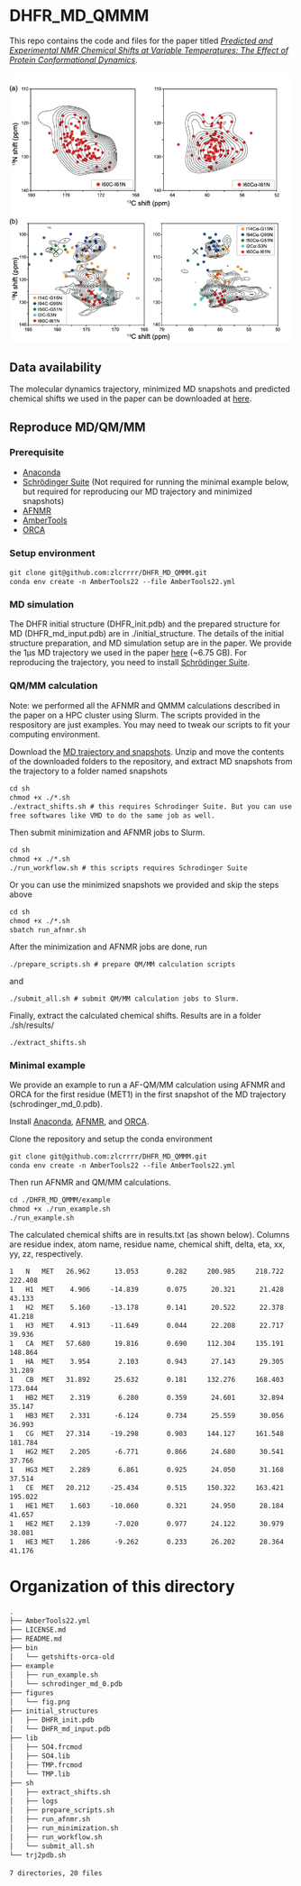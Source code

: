 # DHFR\_MD\_QMMM

This repo contains the code and files for the paper titled *[Predicted and Experimental NMR Chemical Shifts at Variable Temperatures: The Effect of Protein Conformational Dynamics](https://doi.org/10.1021/acs.jpclett.3c02589)*. 

![Fig](./figures/fig.png)

## Data availability
The molecular dynamics trajectory, minimized MD snapshots and predicted chemical shifts we used in the paper can be downloaded at [here](https://osf.io/wqyb4/).

## Reproduce MD/QM/MM

### Prerequisite
* [Anaconda](https://docs.conda.io/projects/conda/en/latest/user-guide/install/)
* [Schrödinger Suite](https://www.schrodinger.com/downloads/releases) (Not required for running the minimal example below, but required for reproducing our MD trajectory and minimized snapshots)
* [AFNMR](https://github.com/dacase/afnmr)
* [AmberTools](https://ambermd.org/AmberTools.php)
* [ORCA](https://www.orcasoftware.de/tutorials_orca/)

### Setup environment
```
git clone git@github.com:zlcrrrr/DHFR_MD_QMMM.git
conda env create -n AmberTools22 --file AmberTools22.yml
```

### MD simulation
The DHFR initial structure (DHFR\_init.pdb) and the prepared structure for MD (DHFR\_md\_input.pdb) are in ./initial_structure. The details of the initial structure preparation, and MD simulation setup are in the paper. We provide the 1μs MD trajectory we used in the paper [here](https://osf.io/wqyb4/) (~6.75 GB). For reproducing the trajectory, you need to install [Schrödinger Suite](https://www.schrodinger.com/downloads/releases).

### QM/MM calculation
Note: we performed all the AFNMR and QMMM calculations described in the paper on a HPC cluster using Slurm. The scripts provided in the respository are just examples. You may need to tweak our scripts to fit your computing environment.

Download the [MD trajectory and snapshots](https://osf.io/wqyb4/). Unzip and move the contents of the downloaded folders to the repository, and extract MD snapshots from the trajectory to a folder named snapshots
```
cd sh
chmod +x ./*.sh
./extract_shifts.sh # this requires Schrodinger Suite. But you can use free softwares like VMD to do the same job as well.
```

Then submit minimization and AFNMR jobs to Slurm. 
```
cd sh
chmod +x ./*.sh
./run_workflow.sh # this scripts requires Schrodinger Suite
```

Or you can use the minimized snapshots we provided and skip the steps above
```
cd sh
chmod +x ./*.sh
sbatch run_afnmr.sh
```

After the minimization and AFNMR jobs are done, run
```
./prepare_scripts.sh # prepare QM/MM calculation scripts
```
and 
```
./submit_all.sh # submit QM/MM calculation jobs to Slurm.
```

Finally, extract the calculated chemical shifts. Results are in a folder ./sh/results/
```
./extract_shifts.sh
```

### Minimal example

We provide an example to run a AF-QM/MM calculation using AFNMR and ORCA for the first residue (MET1) in the first snapshot of the MD trajectory (schrodinger_md_0.pdb).

Install [Anaconda](https://docs.conda.io/projects/conda/en/latest/user-guide/install/), [AFNMR](https://github.com/dacase/afnmr), and [ORCA](https://www.orcasoftware.de/tutorials_orca/).

Clone the repository and setup the conda environment

```
git clone git@github.com:zlcrrrr/DHFR_MD_QMMM.git
conda env create -n AmberTools22 --file AmberTools22.yml
```
Then run AFNMR and QM/MM calculations. 
```
cd ./DHFR_MD_QMMM/example
chmod +x ./run_example.sh
./run_example.sh
```
The calculated chemical shifts are in results.txt (as shown below). Columns are residue index, atom name, residue name, chemical shift, delta, eta, xx, yy, zz, respectively.

```
1	N	MET	  26.962	  13.053	   0.282	 200.985	 218.722	 222.408
1	H1	MET	   4.906	 -14.839	   0.075	  20.321	  21.428	  43.133
1	H2	MET	   5.160	 -13.178	   0.141	  20.522	  22.378	  41.218
1	H3	MET	   4.913	 -11.649	   0.044	  22.208	  22.717	  39.936
1	CA	MET	  57.680	  19.816	   0.690	 112.304	 135.191	 148.864
1	HA	MET	   3.954	   2.103	   0.943	  27.143	  29.305	  31.289
1	CB	MET	  31.892	  25.632	   0.181	 132.276	 168.403	 173.044
1	HB2	MET	   2.319	   6.280	   0.359	  24.601	  32.894	  35.147
1	HB3	MET	   2.331	  -6.124	   0.734	  25.559	  30.056	  36.993
1	CG	MET	  27.314	 -19.298	   0.903	 144.127	 161.548	 181.784
1	HG2	MET	   2.205	  -6.771	   0.866	  24.680	  30.541	  37.766
1	HG3	MET	   2.289	   6.861	   0.925	  24.050	  31.168	  37.514
1	CE	MET	  20.212	 -25.434	   0.515	 150.322	 163.421	 195.022
1	HE1	MET	   1.603	 -10.060	   0.321	  24.950	  28.184	  41.657
1	HE2	MET	   2.139	  -7.020	   0.977	  24.122	  30.979	  38.081
1	HE3	MET	   1.286	  -9.262	   0.233	  26.202	  28.364	  41.176

```



# Organization of this directory
```
.
├── AmberTools22.yml
├── LICENSE.md
├── README.md
├── bin
│   └── getshifts-orca-old
├── example
│   ├── run_example.sh
│   └── schrodinger_md_0.pdb
├── figures
│   └── fig.png
├── initial_structures
│   ├── DHFR_init.pdb
│   └── DHFR_md_input.pdb
├── lib
│   ├── SO4.frcmod
│   ├── SO4.lib
│   ├── TMP.frcmod
│   └── TMP.lib
├── sh
│   ├── extract_shifts.sh
│   ├── logs
│   ├── prepare_scripts.sh
│   ├── run_afnmr.sh
│   ├── run_minimization.sh
│   ├── run_workflow.sh
│   └── submit_all.sh
└── trj2pdb.sh

7 directories, 20 files
```
